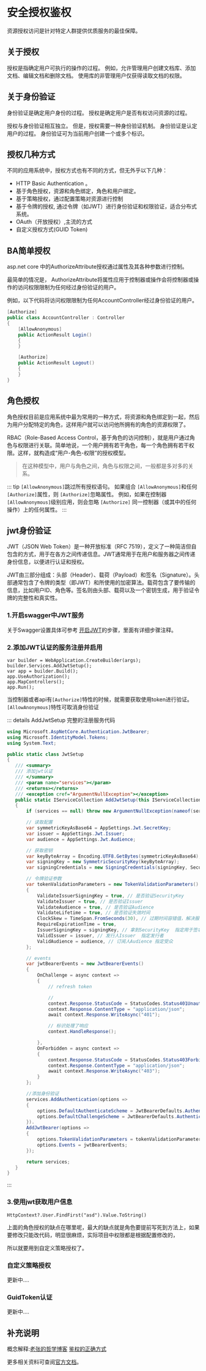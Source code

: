 # 安全授权鉴权

资源授权访问是针对特定人群提供优质服务的最佳保障。

## 关于授权

授权是指确定用户可执行的操作的过程。 例如，允许管理用户创建文档库、添加文档、编辑文档和删除文档。 使用库的非管理用户仅获得读取文档的权限。

## 关于身份验证

身份验证是确定用户身份的过程。 授权是确定用户是否有权访问资源的过程。

授权与身份验证相互独立。 但是，授权需要一种身份验证机制。 身份验证是认定用户的过程。 身份验证可为当前用户创建一个或多个标识。

## 授权几种方式

不同的应用系统中，授权方式也有不同的方式，但无外乎以下几种：

- HTTP Basic Authentication 。
- 基于角色授权，资源和角色绑定，角色和用户绑定。
- 基于策略授权，通过配置策略对资源进行控制
- 基于令牌的授权, 通过令牌（如JWT）进行身份验证和权限验证，适合分布式系统。
- OAuth（开放授权）,主流的方式
- 自定义授权方式(GUID Token)

## BA简单授权

asp.net core 中的AuthorizeAttribute授权通过属性及其各种参数进行控制。

最简单的情况是， AuthorizeAttribute将属性应用于控制器或操作会将控制器或操作的访问权限限制为任何经过身份验证的用户。

例如，以下代码将访问权限限制为任何AccountController经过身份验证的用户。

```csharp
[Authorize]
public class AccountController : Controller
{
    [AllowAnonymous]
    public ActionResult Login()
    {
    }

    [Authorize]
    public ActionResult Logout()
    {
    }
}

```

## 角色授权

角色授权目前是应用系统中最为常用的一种方式，将资源和角色绑定到一起，然后为用户分配特定的角色，这样用户就可以访问他所拥有的角色的资源权限了。

RBAC（Role-Based Access Control，基于角色的访问控制），就是用户通过角色与权限进行关联。简单地说，一个用户拥有若干角色，每一个角色拥有若干权限。这样，就构造成“用户-角色-权限”的授权模型。

>在这种模型中，用户与角色之间，角色与权限之间，一般都是多对多的关系。

::: tip
`[AllowAnonymous]`跳过所有授权语句。 如果组合 `[AllowAnonymous]`和任何` [Authorize] `属性，则 `[Authorize]`忽略属性。 例如，如果在控制器`[AllowAnonymous]`级别应用，则会忽略 `[Authorize]` 同一控制器（或其中的任何操作）上的任何属性。
:::

## jwt身份验证

JWT（JSON Web Token）是一种开放标准（RFC 7519），定义了一种简洁但自包含的方式，用于在各方之间传递信息。JWT通常用于在用户和服务器之间传递身份信息，以便进行认证和授权。

JWT由三部分组成：头部（Header）、载荷（Payload）和签名（Signature）。头部通常包含了令牌的类型（即JWT）和所使用的加密算法。载荷包含了要传输的信息，比如用户ID、角色等。签名则由头部、载荷以及一个密钥生成，用于验证令牌的完整性和真实性。

### 1.开启swagger中JWT服务

关于Swagger设置具体可参考 [开启JWT](./swagger.html#swaggersetup)的步骤，里面有详细步骤注释。

### 2.添加JWT认证的服务注册并启用

 ```csharp{2,4}
 var builder = WebApplication.CreateBuilder(args);
 builder.Services.AddJwtSetup();
 var app = builder.Build();
 app.UseAuthorization();
 app.MapControllers();
 app.Run();
 ```

当控制器或者api有`[Authorize]`特性的时候，就需要获取使用token进行验证。
`[AllowAnonymous]`特性可取消身份验证

 ::: details AddJwtSetup 完整的注册服务代码

 ```csharp
 using Microsoft.AspNetCore.Authentication.JwtBearer;
using Microsoft.IdentityModel.Tokens;
using System.Text; 

public static class JwtSetup
{
    /// <summary>
    /// 添加jwt认证
    /// </summary>
    /// <param name="services"></param>
    /// <returns></returns>
    /// <exception cref="ArgumentNullException"></exception>
    public static IServiceCollection AddJwtSetup(this IServiceCollection services)
    {
        if (services == null) throw new ArgumentNullException(nameof(services));

        // 读取配置
        var symmetricKeyAsBase64 = AppSettings.Jwt.SecretKey;
        var issuer = AppSettings.Jwt.Issuer;
        var audience = AppSettings.Jwt.Audience;

        // 获取密钥
        var keyByteArray = Encoding.UTF8.GetBytes(symmetricKeyAsBase64);
        var signingKey = new SymmetricSecurityKey(keyByteArray);
        var signingCredentials = new SigningCredentials(signingKey, SecurityAlgorithms.HmacSha256);

        // 令牌验证参数
        var tokenValidationParameters = new TokenValidationParameters()
        {
            ValidateIssuerSigningKey = true, // 是否验证SecurityKey 
            ValidateIssuer = true, // 是否验证Issuer 
            ValidateAudience = true, // 是否验证Audience
            ValidateLifetime = true, // 是否验证失效时间
            ClockSkew = TimeSpan.FromSeconds(30), // 过期时间容错值，解决服务器端时间不同步问题（秒）
            RequireExpirationTime = true,
            IssuerSigningKey = signingKey, // 拿到SecurityKey  指定用于签名验证的密钥
            ValidIssuer = issuer, // 发行人Issuer  指定发行者
            ValidAudience = audience, // 订阅人Audience 指定受众
        };

        // events
        var jwtBearerEvents = new JwtBearerEvents()
        {
            OnChallenge = async context =>
            {
                // refresh token

                // 
                context.Response.StatusCode = StatusCodes.Status401Unauthorized;
                context.Response.ContentType = "application/json";
                await context.Response.WriteAsync("401");

                // 标识处理了响应
                context.HandleResponse();

            },
            OnForbidden = async context =>
            {
                context.Response.StatusCode = StatusCodes.Status403Forbidden;
                context.Response.ContentType = "application/json";
                await context.Response.WriteAsync("403");
            }
        };

        //添加身份验证
        services.AddAuthentication(options =>
        {
            options.DefaultAuthenticateScheme = JwtBearerDefaults.AuthenticationScheme;
            options.DefaultChallengeScheme = JwtBearerDefaults.AuthenticationScheme;
        }).
        AddJwtBearer(options =>
        {
            options.TokenValidationParameters = tokenValidationParameters;
            options.Events = jwtBearerEvents;
        });

        return services;
    }
}
```

:::

### 3.使用jwt获取用户信息

```
HttpContext?.User.FindFirst("asd").Value.ToString()
```

上面的角色授权的缺点在哪里呢，最大的缺点就是角色要提前写死到方法上，如果要修改只能改代码，明显很麻烦，实际项目中权限都是根据配置修改的，

所以就要用到自定义策略授权了。

### 自定义策略授权

更新中....

### GuidToken认证

更新中....

## 补充说明

概念解释:[老张的哲学博客](https://www.cnblogs.com/laozhang-is-phi/p/9511869.html)
[鉴权的正确方式](https://www.cnblogs.com/wei325/p/15575141.html)


更多相关资料可查阅[官方文档](https://learn.microsoft.com/zh-cn/aspnet/core/security/?view=aspnetcore-8.0)。
